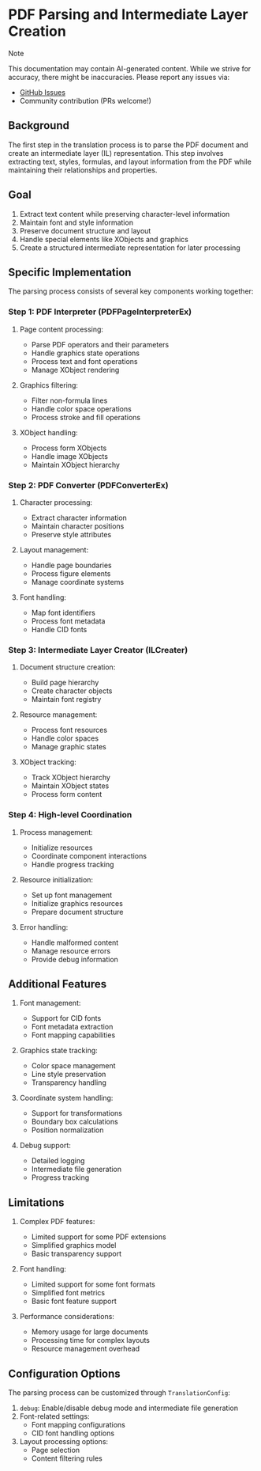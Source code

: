 # PDF Parsing and Intermediate Layer Creation

> [!NOTE]
> This documentation may contain AI-generated content. While we strive for accuracy, there might be inaccuracies. Please report any issues via:
>
> - [GitHub Issues](https://github.com/funstory-ai/yadt/issues)
> - Community contribution (PRs welcome!)

## Background

The first step in the translation process is to parse the PDF document and create an intermediate layer (IL) representation. This step involves extracting text, styles, formulas, and layout information from the PDF while maintaining their relationships and properties.

## Goal

1. Extract text content while preserving character-level information
2. Maintain font and style information
3. Preserve document structure and layout
4. Handle special elements like XObjects and graphics
5. Create a structured intermediate representation for later processing

## Specific Implementation

The parsing process consists of several key components working together:

### Step 1: PDF Interpreter (PDFPageInterpreterEx)

1. Page content processing:
   - Parse PDF operators and their parameters
   - Handle graphics state operations
   - Process text and font operations
   - Manage XObject rendering

2. Graphics filtering:
   - Filter non-formula lines
   - Handle color space operations
   - Process stroke and fill operations

3. XObject handling:
   - Process form XObjects
   - Handle image XObjects
   - Maintain XObject hierarchy

### Step 2: PDF Converter (PDFConverterEx)

1. Character processing:
   - Extract character information
   - Maintain character positions
   - Preserve style attributes

2. Layout management:
   - Handle page boundaries
   - Process figure elements
   - Manage coordinate systems

3. Font handling:
   - Map font identifiers
   - Process font metadata
   - Handle CID fonts

### Step 3: Intermediate Layer Creator (ILCreater)

1. Document structure creation:
   - Build page hierarchy
   - Create character objects
   - Maintain font registry

2. Resource management:
   - Process font resources
   - Handle color spaces
   - Manage graphic states

3. XObject tracking:
   - Track XObject hierarchy
   - Maintain XObject states
   - Process form content

### Step 4: High-level Coordination

1. Process management:
   - Initialize resources
   - Coordinate component interactions
   - Handle progress tracking

2. Resource initialization:
   - Set up font management
   - Initialize graphics resources
   - Prepare document structure

3. Error handling:
   - Handle malformed content
   - Manage resource errors
   - Provide debug information

## Additional Features

1. Font management:
   - Support for CID fonts
   - Font metadata extraction
   - Font mapping capabilities

2. Graphics state tracking:
   - Color space management
   - Line style preservation
   - Transparency handling

3. Coordinate system handling:
   - Support for transformations
   - Boundary box calculations
   - Position normalization

4. Debug support:
   - Detailed logging
   - Intermediate file generation
   - Progress tracking

## Limitations

1. Complex PDF features:
   - Limited support for some PDF extensions
   - Simplified graphics model
   - Basic transparency support

2. Font handling:
   - Limited support for some font formats
   - Simplified font metrics
   - Basic font feature support

3. Performance considerations:
   - Memory usage for large documents
   - Processing time for complex layouts
   - Resource management overhead

## Configuration Options

The parsing process can be customized through `TranslationConfig`:

1. `debug`: Enable/disable debug mode and intermediate file generation
2. Font-related settings:
   - Font mapping configurations
   - CID font handling options
3. Layout processing options:
   - Page selection
   - Content filtering rules 
